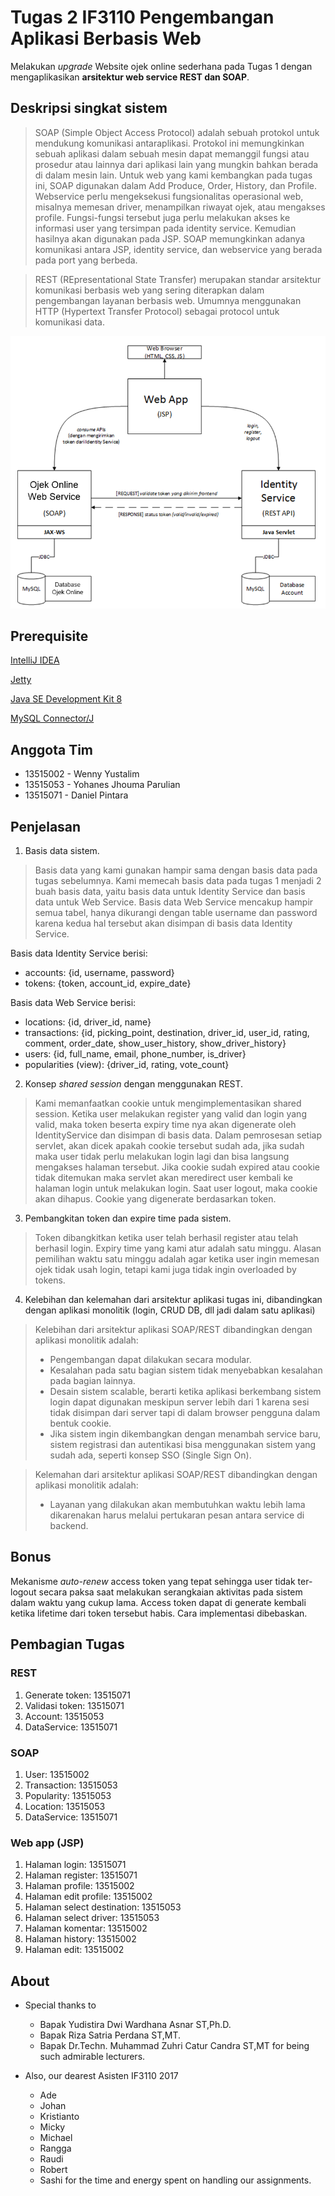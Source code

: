 # Tugas 2 IF3110 Pengembangan Aplikasi Berbasis Web

Melakukan *upgrade* Website ojek online sederhana pada Tugas 1 dengan mengaplikasikan **arsitektur web service REST dan SOAP**.

## Deskripsi singkat sistem

> SOAP (Simple Object Access Protocol) adalah sebuah protokol untuk mendukung komunikasi antaraplikasi. Protokol ini memungkinkan sebuah aplikasi dalam sebuah mesin dapat memanggil fungsi atau prosedur atau lainnya dari aplikasi lain yang mungkin bahkan berada di dalam mesin lain. Untuk web yang kami kembangkan pada tugas ini, SOAP digunakan dalam Add Produce, Order, History, dan Profile. Webservice perlu mengeksekusi fungsionalitas operasional web, misalnya memesan driver, menampilkan riwayat ojek, atau mengakses profile. Fungsi-fungsi tersebut juga perlu melakukan akses ke informasi user yang tersimpan pada identity service. Kemudian hasilnya akan digunakan pada JSP. SOAP memungkinkan adanya komunikasi antara JSP, identity service, dan webservice yang berada pada port yang berbeda.

> REST (REpresentational State Transfer) merupakan standar arsitektur komunikasi berbasis web yang sering diterapkan dalam pengembangan layanan berbasis web. Umumnya menggunakan HTTP (Hypertext Transfer Protocol) sebagai protocol untuk komunikasi data.

![Gambar Arsitektur Umum](arsitektur_umum.png)

## Prerequisite

[IntelliJ IDEA](https://www.jetbrains.com/help/idea/installing-and-launching.html) 

[Jetty](https://plugins.jetbrains.com/plugin/7505-idea-jetty-runner)

[Java SE Development Kit 8](http://www.oracle.com/technetwork/java/javase/downloads/jdk8-downloads-2133151.html)

[MySQL Connector/J](https://dev.mysql.com/downloads/connector/j/5.1.html)


## Anggota Tim

* 13515002 - Wenny Yustalim
* 13515053 - Yohanes Jhouma Parulian
* 13515071 - Daniel Pintara

## Penjelasan
1. Basis data sistem.

> Basis data yang kami gunakan hampir sama dengan basis data pada tugas sebelumnya. Kami memecah basis data pada tugas 1 menjadi 2 buah basis data, yaitu basis data untuk Identity Service dan basis data untuk Web Service. Basis data Web Service mencakup hampir semua tabel, hanya dikurangi dengan table username dan password karena kedua hal tersebut akan disimpan di basis data Identity Service.

Basis data Identity Service berisi:
* accounts: {id, username, password}
* tokens: {token, account_id, expire_date}

Basis data Web Service berisi:
* locations: {id, driver_id, name}
* transactions: {id, picking_point, destination, driver_id, user_id, rating, comment, order_date, show_user_history, show_driver_history}
* users: {id, full_name, email, phone_number, is_driver}
* popularities (view): {driver_id, rating, vote_count}

2. Konsep *shared session* dengan menggunakan REST.

> Kami memanfaatkan cookie untuk mengimplementasikan shared session. Ketika user melakukan register yang valid dan login yang valid, maka token beserta expiry time nya akan digenerate oleh IdentityService dan disimpan di basis data. Dalam pemrosesan setiap servlet, akan dicek apakah cookie tersebut sudah ada, jika sudah maka user tidak perlu melakukan login lagi dan bisa langsung mengakses halaman tersebut. Jika cookie sudah expired atau cookie tidak ditemukan maka servlet akan meredirect user kembali ke halaman login untuk melakukan login. Saat user logout, maka cookie akan dihapus. Cookie yang digenerate berdasarkan token.

3. Pembangkitan token dan expire time pada sistem.

> Token dibangkitkan ketika user telah berhasil register atau telah berhasil login. Expiry time yang kami atur adalah satu minggu. Alasan pemilihan waktu satu minggu adalah agar ketika user ingin memesan ojek tidak usah login, tetapi kami juga tidak ingin overloaded by tokens. 

4. Kelebihan dan kelemahan dari arsitektur aplikasi tugas ini, dibandingkan dengan aplikasi monolitik (login, CRUD DB, dll jadi dalam satu aplikasi)

>   Kelebihan dari arsitektur aplikasi SOAP/REST dibandingkan dengan aplikasi monolitik adalah:
  > * Pengembangan dapat dilakukan secara modular.
  > * Kesalahan pada satu bagian sistem tidak menyebabkan kesalahan pada bagian lainnya.
  > * Desain sistem scalable, berarti ketika aplikasi berkembang sistem login dapat digunakan meskipun server lebih dari 1 karena sesi tidak disimpan dari server tapi di dalam browser pengguna dalam bentuk cookie.
  > * Jika sistem ingin dikembangkan dengan menambah service baru, sistem registrasi dan autentikasi bisa menggunakan sistem yang sudah ada, seperti konsep SSO (Single Sign On).
  
> Kelemahan dari arsitektur aplikasi SOAP/REST dibandingkan dengan aplikasi monolitik adalah:
  > * Layanan yang dilakukan akan membutuhkan waktu lebih lama dikarenakan harus melalui pertukaran pesan antara service di backend.
  

## Bonus
Mekanisme *auto-renew* access token yang tepat sehingga user tidak ter-logout secara paksa saat melakukan serangkaian aktivitas pada sistem dalam waktu yang cukup lama. Access token dapat di generate kembali ketika lifetime dari token tersebut habis. Cara implementasi dibebaskan.

## Pembagian Tugas
### REST
1. Generate token: 13515071
2. Validasi token: 13515071
3. Account: 13515053
4. DataService: 13515071

### SOAP
1. User: 13515002
2. Transaction: 13515053
3. Popularity: 13515053
4. Location: 13515053
5. DataService: 13515071

### Web app (JSP)
1. Halaman login: 13515071
2. Halaman register: 13515071
3. Halaman profile: 13515002
4. Halaman edit profile: 13515002
5. Halaman select destination: 13515053
6. Halaman select driver: 13515053
7. Halaman komentar: 13515002
8. Halaman history: 13515002
9. Halaman edit: 13515002

## About
* Special thanks to
  * Bapak Yudistira Dwi Wardhana Asnar ST,Ph.D.
  * Bapak Riza Satria Perdana ST,MT.
  * Bapak Dr.Techn. Muhammad Zuhri Catur Candra ST,MT
  for being such admirable lecturers.

* Also, our dearest Asisten IF3110 2017
  * Ade
  * Johan
  * Kristianto
  * Micky
  * Michael
  * Rangga
  * Raudi
  * Robert
  * Sashi
  for the time and energy spent on handling our assignments.
